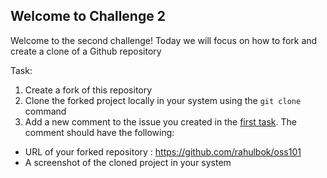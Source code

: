 ## Welcome to Challenge 2

Welcome to the second challenge! 
Today we will focus on how to fork and create a clone of a Github repository

Task: 
1. Create a fork of this repository 
2. Clone the forked project locally in your system using the ``git clone`` command 
3. Add a new comment to the issue you created in the [first task](https://github.com/NebulaTris/oss101/blob/main/Beginner/Challenges/01.md). The comment should have the following: 
- URL of your forked repository : https://github.com/rahulbok/oss101 
- A screenshot of the cloned project in your system
